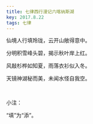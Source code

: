 ```yaml
---
title: 七律西行漫记六喀纳斯湖
key: 2017.8.22
tags: 七律
---
```


仙境人行填玲珑，云开山敞得意中。

分明积雪峰头碧，揭示秋叶岸上红。

风敲杉桦如知夏，雨落衣衫似入冬。

天镜神湖秘而美，未闻水怪自我空。

</br>

小注：

“填”为“添”。

</br>

